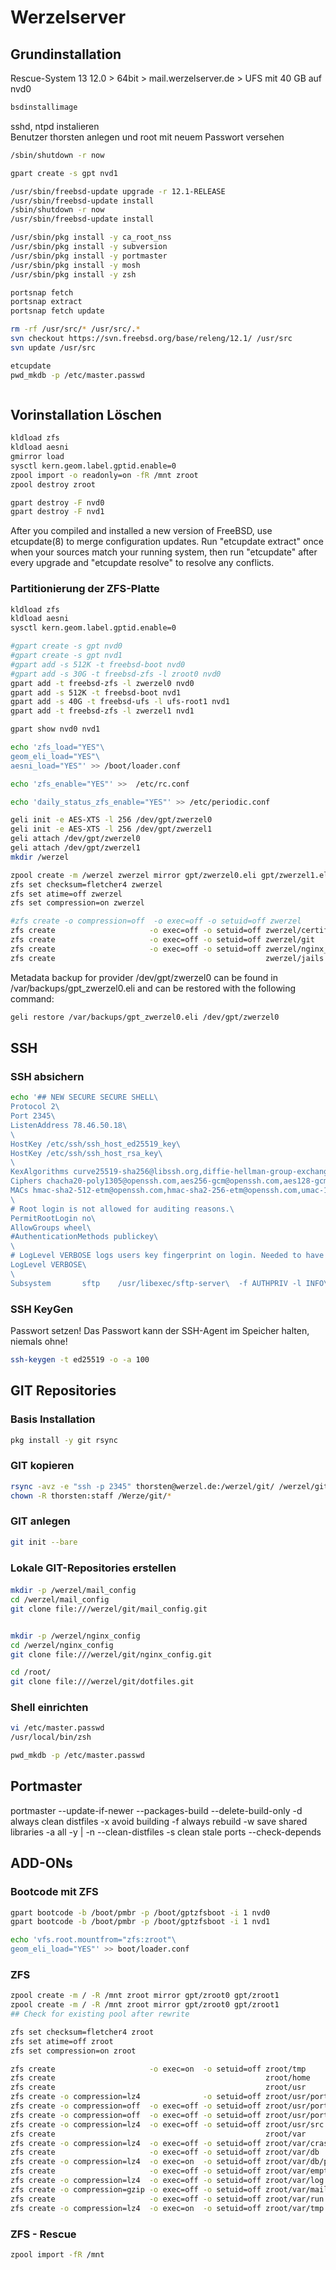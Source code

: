 # Werzelserver
## Grundinstallation
Rescue-System 13
12.0 > 64bit > mail.werzelserver.de > UFS mit 40 GB auf nvd0
```sh
bsdinstallimage
```

sshd, ntpd instalieren  
Benutzer thorsten anlegen und root mit neuem Passwort versehen

```sh
/sbin/shutdown -r now

gpart create -s gpt nvd1

/usr/sbin/freebsd-update upgrade -r 12.1-RELEASE
/usr/sbin/freebsd-update install
/sbin/shutdown -r now
/usr/sbin/freebsd-update install

/usr/sbin/pkg install -y ca_root_nss
/usr/sbin/pkg install -y subversion
/usr/sbin/pkg install -y portmaster
/usr/sbin/pkg install -y mosh
/usr/sbin/pkg install -y zsh

portsnap fetch
portsnap extract
portsnap fetch update

rm -rf /usr/src/* /usr/src/.*
svn checkout https://svn.freebsd.org/base/releng/12.1/ /usr/src
svn update /usr/src

etcupdate
pwd_mkdb -p /etc/master.passwd



```

## Vorinstallation Löschen
```sh  
kldload zfs
kldload aesni
gmirror load
sysctl kern.geom.label.gptid.enable=0
zpool import -o readonly=on -fR /mnt zroot
zpool destroy zroot

gpart destroy -F nvd0
gpart destroy -F nvd1
```


After you compiled and installed a new version of FreeBSD, use etcupdate(8) to merge
configuration updates.
Run "etcupdate extract" once when your sources match your running system, then run
"etcupdate" after every upgrade and "etcupdate resolve" to resolve any conflicts.

### Partitionierung der ZFS-Platte
```sh  
kldload zfs
kldload aesni
sysctl kern.geom.label.gptid.enable=0

#gpart create -s gpt nvd0
#gpart create -s gpt nvd1
#gpart add -s 512K -t freebsd-boot nvd0
#gpart add -s 30G -t freebsd-zfs -l zroot0 nvd0
gpart add -t freebsd-zfs -l zwerzel0 nvd0
gpart add -s 512K -t freebsd-boot nvd1
gpart add -s 40G -t freebsd-ufs -l ufs-root1 nvd1
gpart add -t freebsd-zfs -l zwerzel1 nvd1

gpart show nvd0 nvd1

echo 'zfs_load="YES"\
geom_eli_load="YES"\
aesni_load="YES"' >> /boot/loader.conf

echo 'zfs_enable="YES"' >>  /etc/rc.conf

echo 'daily_status_zfs_enable="YES"' >> /etc/periodic.conf

geli init -e AES-XTS -l 256 /dev/gpt/zwerzel0
geli init -e AES-XTS -l 256 /dev/gpt/zwerzel1
geli attach /dev/gpt/zwerzel0
geli attach /dev/gpt/zwerzel1
mkdir /werzel

zpool create -m /werzel zwerzel mirror gpt/zwerzel0.eli gpt/zwerzel1.eli
zfs set checksum=fletcher4 zwerzel
zfs set atime=off zwerzel
zfs set compression=on zwerzel

#zfs create -o compression=off  -o exec=off -o setuid=off zwerzel
zfs create                     -o exec=off -o setuid=off zwerzel/certificates
zfs create                     -o exec=off -o setuid=off zwerzel/git
zfs create                     -o exec=off -o setuid=off zwerzel/nginx_config
zfs create                                               zwerzel/jails
```
Metadata backup for provider /dev/gpt/zwerzel0 can be found in /var/backups/gpt_zwerzel0.eli and can be restored with the following command:
```sh
geli restore /var/backups/gpt_zwerzel0.eli /dev/gpt/zwerzel0
```

## SSH
### SSH absichern
```sh
echo '## NEW SECURE SECURE SHELL\
Protocol 2\
Port 2345\
ListenAddress 78.46.50.18\
\
HostKey /etc/ssh/ssh_host_ed25519_key\
HostKey /etc/ssh/ssh_host_rsa_key\
\
KexAlgorithms curve25519-sha256@libssh.org,diffie-hellman-group-exchange-sha256\
Ciphers chacha20-poly1305@openssh.com,aes256-gcm@openssh.com,aes128-gcm@openssh.com,aes256-ctr,aes192-ctr,aes128-ctr\
MACs hmac-sha2-512-etm@openssh.com,hmac-sha2-256-etm@openssh.com,umac-128-etm@openssh.com\
\
# Root login is not allowed for auditing reasons.\
PermitRootLogin no\
AllowGroups wheel\
#AuthenticationMethods publickey\
\
# LogLevel VERBOSE logs users key fingerprint on login. Needed to have a clear audit track of which key was using to log in.\
LogLevel VERBOSE\
\
Subsystem       sftp    /usr/libexec/sftp-server\  -f AUTHPRIV -l INFO\' >> /etc/ssh/sshd_config
```

### SSH KeyGen
Passwort setzen!
Das Passwort kann der SSH-Agent im Speicher halten, niemals ohne!
```sh
ssh-keygen -t ed25519 -o -a 100
```

## GIT Repositories
### Basis Installation
```sh
pkg install -y git rsync
```
### GIT kopieren
```sh
rsync -avz -e "ssh -p 2345" thorsten@werzel.de:/werzel/git/ /werzel/git/
chown -R thorsten:staff /Werze/git/*
```
### GIT anlegen
```sh
git init --bare
```

### Lokale GIT-Repositories erstellen
####
```sh
mkdir -p /werzel/mail_config
cd /werzel/mail_config
git clone file:///werzel/git/mail_config.git


mkdir -p /werzel/nginx_config
cd /werzel/nginx_config
git clone file:///werzel/git/nginx_config.git

cd /root/
git clone file:///werzel/git/dotfiles.git

```
### Shell einrichten
```sh
vi /etc/master.passwd
/usr/local/bin/zsh

pwd_mkdb -p /etc/master.passwd
```

## Portmaster
portmaster
--update-if-newer
--packages-build
--delete-build-only
-d always clean distfiles
-x avoid building
-f always rebuild
-w save shared libraries
-a all
-y | -n
--clean-distfiles
-s clean stale ports
--check-depends

## ADD-ONs
### Bootcode mit ZFS
```sh
gpart bootcode -b /boot/pmbr -p /boot/gptzfsboot -i 1 nvd0
gpart bootcode -b /boot/pmbr -p /boot/gptzfsboot -i 1 nvd1

echo 'vfs.root.mountfrom="zfs:zroot"\
geom_eli_load="YES"' >> boot/loader.conf
```

### ZFS
```sh
zpool create -m / -R /mnt zroot mirror gpt/zroot0 gpt/zroot1
zpool create -m / -R /mnt zroot mirror gpt/zroot0 gpt/zroot1
## Check for existing pool after rewrite

zfs set checksum=fletcher4 zroot
zfs set atime=off zroot
zfs set compression=on zroot

zfs create                     -o exec=on  -o setuid=off zroot/tmp
zfs create                                               zroot/home
zfs create                                               zroot/usr
zfs create -o compression=lz4              -o setuid=off zroot/usr/ports
zfs create -o compression=off  -o exec=off -o setuid=off zroot/usr/ports/distfiles
zfs create -o compression=off  -o exec=off -o setuid=off zroot/usr/ports/packages
zfs create -o compression=lz4  -o exec=off -o setuid=off zroot/usr/src
zfs create                                               zroot/var
zfs create -o compression=lz4  -o exec=off -o setuid=off zroot/var/crash
zfs create                     -o exec=off -o setuid=off zroot/var/db
zfs create -o compression=lz4  -o exec=on  -o setuid=off zroot/var/db/pkg
zfs create                     -o exec=off -o setuid=off zroot/var/empty
zfs create -o compression=lz4  -o exec=off -o setuid=off zroot/var/log
zfs create -o compression=gzip -o exec=off -o setuid=off zroot/var/mail
zfs create                     -o exec=off -o setuid=off zroot/var/run
zfs create -o compression=lz4  -o exec=on  -o setuid=off zroot/var/tmp
```

### ZFS - Rescue
```sh  
zpool import -fR /mnt
```
